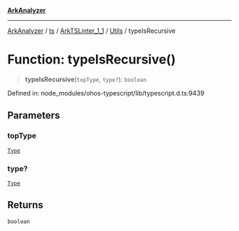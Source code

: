 [**ArkAnalyzer**](../../../../../../../../README.md)

***

[ArkAnalyzer](../../../../../../../../globals.md) / [ts](../../../../../README.md) / [ArkTSLinter\_1\_1](../../../README.md) / [Utils](../README.md) / typeIsRecursive

# Function: typeIsRecursive()

> **typeIsRecursive**(`topType`, `type?`): `boolean`

Defined in: node\_modules/ohos-typescript/lib/typescript.d.ts:9439

## Parameters

### topType

[`Type`](../../../../../interfaces/Type.md)

### type?

[`Type`](../../../../../interfaces/Type.md)

## Returns

`boolean`

